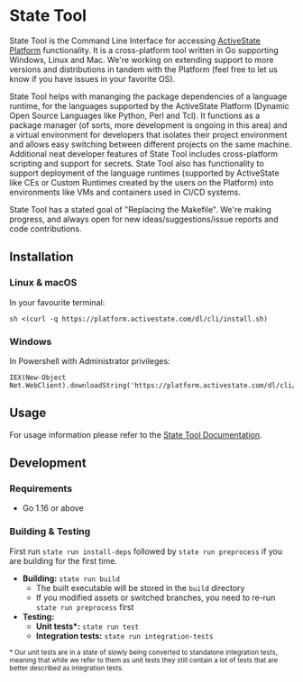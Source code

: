 # State Tool

State Tool is the Command Line Interface for accessing [ActiveState Platform](https://www.activestate.com/products/platform/) functionality. It is a cross-platform tool written in Go supporting Windows, Linux and Mac. We're working on extending support to more  versions and distributions in tandem with the Platform (feel free to let us know if you have issues in your favorite OS).

State Tool helps with mananging the package dependencies of a language runtime, for the languages supported by the ActiveState Platform (Dynamic Open Source Languages like Python, Perl and Tcl). It functions as a package manager (of sorts, more development is ongoing in this area) and a virtual environment for developers that isolates their project environment and allows easy switching between different projects on the same machine. Additional neat developer features of State Tool includes cross-platform scripting and support for secrets. State Tool also has functionality to support deployment of the language runtimes (supported by ActiveState like CEs or Custom Runtimes created by the users on the Platform) into environments like VMs and containers used in CI/CD systems.

State Tool has a stated goal of "Replacing the Makefile". We're making progress, and always open for new ideas/suggestions/issue reports and code contributions.

## Installation

### Linux & macOS
In your favourite terminal:

```
sh <(curl -q https://platform.activestate.com/dl/cli/install.sh)
```

### Windows
In Powershell with Administrator privileges:

```
IEX(New-Object Net.WebClient).downloadString('https://platform.activestate.com/dl/cli/install.ps1')
```

## Usage
For usage information please refer to the [State Tool Documentation](http://docs.activestate.com/platform/state/).

## Development

### Requirements
* Go 1.16 or above

### Building & Testing

First run `state run install-deps` followed by `state run preprocess` if you are building for the first time.

* **Building:** `state run build`
  * The built executable will be stored in the `build` directory
  * If you modified assets or switched branches, you need to re-run `state run preprocess` first
* **Testing:**
  * **Unit tests\*:** `state run test`
  * **Integration tests:** `state run integration-tests`

<sup>
* Our unit tests are in a state of slowly being converted to standalone
 integration tests, meaning that while we refer to them as unit tests
 they still contain a lot of tests that are better described as integration tests.
</sup>
